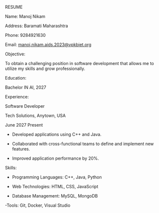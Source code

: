 RESUME

Name: Manoj Nikam

Address: Baramati Maharashtra

Phone: 9284921630

Email: manoj.nikam.aids.2023@vpkbiet.org

Objective:

To obtain a challenging position in software development that allows me to utilize my skills and grow professionally.

Education:

Bachelor IN ΑΙ, 2027

Experience:

Software Developer

Tech Solutions, Anytown, USA

June 2027 Present

- Developed applications using C++ and Java.

- Collaborated with cross-functional teams to define and implement new features.

- Improved application performance by 20%.

Skills:

- Programming Languages: C++, Java, Python

- Web Technologies: HTML, CSS, JavaScript

- Database Management: MySQL, MongoDB

-Tools: Git, Docker, Visual Studio
